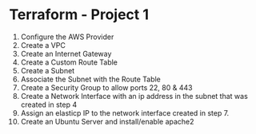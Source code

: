 # Terraform - Project 1

1. Configure the AWS Provider
2. Create a VPC
3. Create an Internet Gateway
4. Create a Custom Route Table
5. Create a Subnet
6. Associate the Subnet with the Route Table
7. Create a Security Group to allow ports 22, 80 & 443
8. Create a Network Interface with an ip address in the subnet that was created in step 4
9. Assign an elasticp IP to the network interface created in step 7.
10. Create an Ubuntu Server and install/enable apache2
